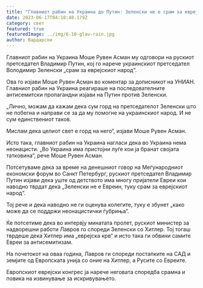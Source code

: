 ```yaml
---
title: "Главниот рабин на Украина до Путин: Зеленски не е срам за еврејскиот народ"
date: 2023-06-17T04:10:48.179Z
category: свет
featured: true
featuredImage: ../img/6-10-glav-rain.jpg
author: Вардарски
---
```

Главниот рабин на Украина Моше Рувен Асман му одговори на рускиот претседател Владимир Путин, кој го нарече украинскиот претседател Володимир Зеленски „срам за еврејскиот народ“.

Ова го изјави Моше Рувен Асман во коментар за дописникот на УНИАН. Главниот рабин на Украина реагираше на последователните антисемитски пропагандни изјави на Путин против Зеленски.

„Лично, можам да кажам дека сум горд на претседателот Зеленски што не побегна и направи се за да му помогне на украинскиот народ. И не сум единствениот таков.

Мислам дека целиот свет е горд на него“, изјави Моше Рувен Асман.

Исто така, главниот рабин на Украина нагласи дека во Украина нема неонацисти. „Во Украина има пристојни луѓе кои ја бранат својата татковина“, рече Моше Рувен Асман.

Потсетуваме дека за време на денешниот говор на Меѓународниот економски форум во Санкт Петербург, рускиот претседател Владимир Путин изјави дека уште од детството има многу пријатели Евреи кои наводно тврдат дека „Зеленски не е Евреин, туку срам за еврејскиот народ“.

Тој рече и дека наводно не ги оценува колегите, туку е збунет „како може да се поддржи неонацистички ѓубриња“.

Ќе потсетиме дека во интервју минатата пролет, рускиот министер за надворешни работи Лавров го спореди Зеленски со Хитлер. Тој тогаш тврдеше дека Хитлер има „еврејска крв“ и исто така ги обвини самите Евреи за антисемитизам.

На почетокот на оваа година, Лавров ги спореди постапките на САД и земјите од Европската унија со оние на Хитлер, а Русите со Евреите.

Европскиот еврејски конгрес ја нарече неговата споредба срамна и повика на извинување за искривувањето.